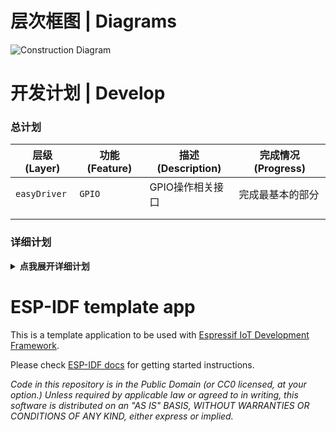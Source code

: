 # 层次框图 | Diagrams

![Construction Diagram](https://user-images.githubusercontent.com/67667785/195994279-9d7f5247-9a06-4392-8a12-23aaa626378d.png)

# 开发计划 | Develop

### 总计划

| 层级(Layer)  | 功能(Feature) | 描述(Description) | 完成情况(Progress) |
| ------------ | ------------- | ----------------- | ------------------ |
| `easyDriver` | `GPIO`        | GPIO操作相关接口  | 完成最基本的部分   |
|              |               |                   |                    |
|              |               |                   |                    |

### 详细计划

<details>

<summary> <strong>点我展开详细计划</strong></summary>
<p>

------

#### GPIO

| 功能               | 描述           | 完成情况     |
| ------------------ | -------------- | ------------ |
| drv_gpio_init      | GPIO初始化     | 完成基本部分 |
| drv_gpio_get_level | 获取IO管脚电平 | 完成         |
| drv_gpio_set_level | 设置IO管脚电平 | 完成         |

------

</p>
</details>

ESP-IDF template app
====================

This is a template application to be used with [Espressif IoT Development Framework](https://github.com/espressif/esp-idf).

Please check [ESP-IDF docs](https://docs.espressif.com/projects/esp-idf/en/latest/get-started/index.html) for getting started instructions.

*Code in this repository is in the Public Domain (or CC0 licensed, at your option.)
Unless required by applicable law or agreed to in writing, this
software is distributed on an "AS IS" BASIS, WITHOUT WARRANTIES OR
CONDITIONS OF ANY KIND, either express or implied.*
